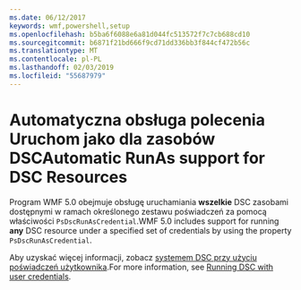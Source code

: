 ```yaml
---
ms.date: 06/12/2017
keywords: wmf,powershell,setup
ms.openlocfilehash: b5ba6f6088e6a81d044fc513572f7c7cb688cd10
ms.sourcegitcommit: b6871f21bd666f9cd71dd336bb3f844cf472b56c
ms.translationtype: MT
ms.contentlocale: pl-PL
ms.lasthandoff: 02/03/2019
ms.locfileid: "55687979"
---
```

# <a name="automatic-runas-support-for-dsc-resources"></a><span data-ttu-id="18e4a-102">Automatyczna obsługa polecenia Uruchom jako dla zasobów DSC</span><span class="sxs-lookup"><span data-stu-id="18e4a-102">Automatic RunAs support for DSC Resources</span></span>

<span data-ttu-id="18e4a-103">Program WMF 5.0 obejmuje obsługę uruchamiania **wszelkie** DSC zasobami dostępnymi w ramach określonego zestawu poświadczeń za pomocą właściwości `PsDscRunAsCredential`.</span><span class="sxs-lookup"><span data-stu-id="18e4a-103">WMF 5.0 includes support for running **any** DSC resource under a specified set of credentials by using the property `PsDscRunAsCredential`.</span></span>

<span data-ttu-id="18e4a-104">Aby uzyskać więcej informacji, zobacz [systemem DSC przy użyciu poświadczeń użytkownika](https://msdn.microsoft.com/powershell/dsc/runasuser).</span><span class="sxs-lookup"><span data-stu-id="18e4a-104">For more information, see [Running DSC with user credentials](https://msdn.microsoft.com/powershell/dsc/runasuser).</span></span>
